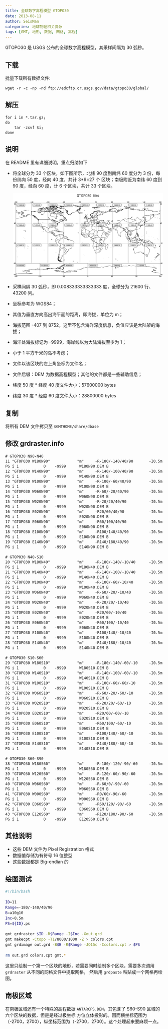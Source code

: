 ```yaml
---
title: 全球数字高程模型 GTOPO30
date: 2013-08-11
author: SeisMan
categories: 地球物理相关资源
tags: [GMT, 地形, 数据, 网格, 高程]
---
```


GTOPO30 是 USGS 公布的全球数字高程模型，其采样间隔为 30 弧秒。

<!--more-->

## 下载

批量下载所有数据文件:

    wget -r -c -np -nd ftp://edcftp.cr.usgs.gov/data/gtopo30/global/

## 解压

    for i in *.tar.gz;
    do
        tar -zxvf $i;
    done

## 说明

在 README 里有详细说明，重点归纳如下

-   将全球分为 33 个区块，如下图所示，北纬 90 度到南纬 60 度分为 3 份，每份纬向 50 度，经向 40 度，共计 3\*9=27 个
    区块；南极附近为南纬 60 度到 90 度，经向 60 度，计 6 个区块，共计 33 个区块。

    ![](/images/2013081101.png)

-   采样间隔 30 弧秒，即 0.008333333333333 度，全球分为 21600 行、43200 列。
-   坐标参考为 WGS84；
-   其值为垂直方向高出海平面的距离，即海拔，单位为 m；
-   海拔范围 -407 到 8752，这里不包含海洋深度信息，负值应该是大陆架的海拔；
-   海洋处海拔标记为 -9999，海岸线以为大陆海拔至少为 1；
-   小于 1 平方千米的岛不考虑；
-   文件以该区块的左上角坐标为文件名；
-   文件后缀：DEM 为数据高程模型；其他的文件都是一些辅助信息；
-   纬度 50 度 \* 经度 40 度文件大小：57600000 bytes
-   纬度 30 度 \* 经度 60 度文件大小：28800000 bytes

## 复制

将所有 DEM 文件拷贝至 `$GMTHOME/share/dbase`

## 修改 grdraster.info

    # GTOPO30 N90-N40
    11 "GTOPO30 W180N90"            "m"     -R-180/-140/40/90       -I0.5m          PG i 1           0    -9999      W180N90.DEM B
    12 "GTOPO30 W140N90"            "m"     -R-140/-100/40/90       -I0.5m          PG i 1           0    -9999      W140N90.DEM B
    13 "GTOPO30 W100N90"            "m"     -R-100/-60/40/90        -I0.5m          PG i 1           0    -9999      W100N90.DEM B
    14 "GTOPO30 W060N90"            "m"     -R-60/-20/40/90         -I0.5m          PG i 1           0    -9999      W060N90.DEM B
    15 "GTOPO30 W020N90"            "m"     -R-20/20/40/90          -I0.5m          PG i 1           0    -9999      W020N90.DEM B
    16 "GTOPO30 E020N90"            "m"     -R20/60/40/90           -I0.5m          PG i 1           0    -9999      E020N90.DEM B
    17 "GTOPO30 E060N90"            "m"     -R60/100/40/90          -I0.5m          PG i 1           0    -9999      E060N90.DEM B
    18 "GTOPO30 E100N90"            "m"     -R100/140/40/90         -I0.5m          PG i 1           0    -9999      E100N90.DEM B
    19 "GTOPO30 E140N90"            "m"     -R140/180/40/90         -I0.5m          PG i 1           0    -9999      E140N90.DEM B

    # GTOPO30 N40-S10
    20 "GTOPO30 W180N40"            "m"     -R-180/-140/-10/40      -I0.5m          PG i 1           0    -9999      W180N40.DEM B
    21 "GTOPO30 W140N40"            "m"     -R-140/-100/-10/40      -I0.5m          PG i 1           0    -9999      W140N40.DEM B
    22 "GTOPO30 W100N40"            "m"     -R-100/-60/-10/40       -I0.5m          PG i 1           0    -9999      W100N40.DEM B
    23 "GTOPO30 W060N40"            "m"     -R-60/-20/-10/40        -I0.5m          PG i 1           0    -9999      W060N40.DEM B
    24 "GTOPO30 W020N40"            "m"     -R-20/20/-10/40         -I0.5m          PG i 1           0    -9999      W020N40.DEM B
    25 "GTOPO30 E020N40"            "m"     -R20/60/-10/40          -I0.5m          PG i 1           0    -9999      E020N40.DEM B
    26 "GTOPO30 E060N40"            "m"     -R60/100/-10/40         -I0.5m          PG i 1           0    -9999      E060N40.DEM B
    27 "GTOPO30 E100N40"            "m"     -R100/140/-10/40        -I0.5m          PG i 1           0    -9999      E100N40.DEM B
    28 "GTOPO30 E140N40"            "m"     -R140/180/-10/40        -I0.5m          PG i 1           0    -9999      E140N40.DEM B

    # GTOPO30 S10-S60
    29 "GTOPO30 W180S10"            "m"     -R-180/-140/-60/-10     -I0.5m          PG i 1           0    -9999      W180S10.DEM B
    30 "GTOPO30 W140S10"            "m"     -R-140/-100/-60/-10     -I0.5m          PG i 1           0    -9999      W140S10.DEM B
    31 "GTOPO30 W100S10"            "m"     -R-100/-60/-60/-10      -I0.5m          PG i 1           0    -9999      W100S10.DEM B
    32 "GTOPO30 W060S10"            "m"     -R-60/-20/-60/-10       -I0.5m          PG i 1           0    -9999      W060S10.DEM B
    33 "GTOPO30 W020S10"            "m"     -R-20/20/-60/-10        -I0.5m          PG i 1           0    -9999      W020S10.DEM B
    34 "GTOPO30 E020S10"            "m"     -R20/60/-60/-10         -I0.5m          PG i 1           0    -9999      E020S10.DEM B
    35 "GTOPO30 E060S10"            "m"     -R60/100/-60/-10        -I0.5m          PG i 1           0    -9999      E060S10.DEM B
    36 "GTOPO30 E100S10"            "m"     -R100/140/-60/-10       -I0.5m          PG i 1           0    -9999      E100S10.DEM B
    37 "GTOPO30 E140S10"            "m"     -R140/180/-60/-10       -I0.5m          PG i 1           0    -9999      E140S10.DEM B

    # GTOPO30 S60-S90
    38 "GTOPO30 W180S60"            "m"     -R-180/-120/-90/-60     -I0.5m          PG i 1           0    -9999      W180S60.DEM B
    39 "GTOPO30 W120S60"            "m"     -R-120/-60/-90/-60      -I0.5m          PG i 1           0    -9999      W120S60.DEM B
    40 "GTOPO30 W060S60"            "m"     -R-60/0/-90/-60         -I0.5m          PG i 1           0    -9999      W060S60.DEM B
    41 "GTOPO30 W000S60"            "m"     -R0/60/-90/-60          -I0.5m          PG i 1           0    -9999      W000S60.DEM B
    42 "GTOPO30 E060S60"            "m"     -R60/120/-90/-60        -I0.5m          PG i 1           0    -9999      E060S60.DEM B
    43 "GTOPO30 E120S60"            "m"     -R120/180/-90/-60       -I0.5m          PG i 1           0    -9999      E120S60.DEM B

## 其他说明

-   这些 DEM 文件为 Pixel Registration 格式
-   数据值存储为有符号 16 位整型
-   这些数据都是 Big-endian 的

## 绘图测试

``` bash
#!/bin/bash

ID=11
Range=-180/-140/40/90
B=a10g10
Inc=0.5m
PS=${ID}.ps

gmt grdraster $ID -R$Range -I$Inc -Gout.grd
gmt makecpt -Ctopo -T1/8000/1000 -Z > colors.cpt
gmt grdimage out.grd -B$B -R$Range -JQ15c -Ccolors.cpt > $PS

rm out.grd colors.cpt gmt.*
```

这里只绘制一个第一个区块的地形，若需要同时绘制多个区块，需要多次调用 `grdraster` 从不同的网格文件中提取网格，
然后用 `grdpaste` 粘贴成一个网格再绘图。

## 南极区域

在南极区域还有一个特殊的高程数据 `ANTARCPS.DEM`，其包含了 S60-S90 区域的六个区块的数据，但是是经过极坐标
方位立体投影的。因而横坐标范围为（-2700，2700），纵坐标范围为（-2700，2700）。这个处理起来要麻烦一点。
